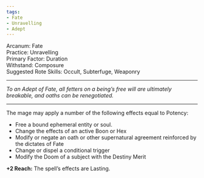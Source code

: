 ```yaml
---
tags:
- Fate
- Unravelling
- Adept
---
```


Arcanum: Fate\
Practice: Unravelling\
Primary Factor: Duration\
Withstand: Composure\
Suggested Rote Skills: Occult, Subterfuge, Weaponry

---

_To an Adept of Fate, all fetters on a being’s free will are ultimately breakable, and oaths can be renegotiated._

---

The mage may apply a number of the following effects equal to Potency:
- Free a bound ephemeral entity or soul.
- Change the effects of an active Boon or Hex
- Modify or negate an oath or other supernatural agreement reinforced by the dictates of Fate
- Change or dispel a conditional trigger
- Modify the Doom of a subject with the Destiny Merit

**+2 Reach:** The spell’s effects are Lasting.
